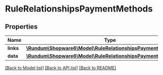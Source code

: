 # RuleRelationshipsPaymentMethods

## Properties
Name | Type | Description | Notes
------------ | ------------- | ------------- | -------------
**links** | [**\Rundum\Shopware6\Model\RuleRelationshipsPaymentMethodsLinks**](RuleRelationshipsPaymentMethodsLinks.md) |  | [optional] 
**data** | [**\Rundum\Shopware6\Model\RuleRelationshipsPaymentMethodsData[]**](RuleRelationshipsPaymentMethodsData.md) |  | [optional] 

[[Back to Model list]](../../README.md#documentation-for-models) [[Back to API list]](../../README.md#documentation-for-api-endpoints) [[Back to README]](../../README.md)

